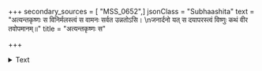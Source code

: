 +++
secondary_sources = [ "MSS_0652",]
jsonClass = "Subhaashita"
text = "अत्यन्तकृष्णः स विनिर्मलस्त्वं स वामनः सर्वत उन्नतोऽसि।  \nजनार्दनो यत् स दयापरस्त्वं विष्णुः कथं वीर तवोपमानम्॥"
title = "अत्यन्तकृष्णः स"

+++

<details><summary>Text</summary>

अत्यन्तकृष्णः स विनिर्मलस्त्वं स वामनः सर्वत उन्नतोऽसि।  
जनार्दनो यत् स दयापरस्त्वं विष्णुः कथं वीर तवोपमानम्॥
</details>
